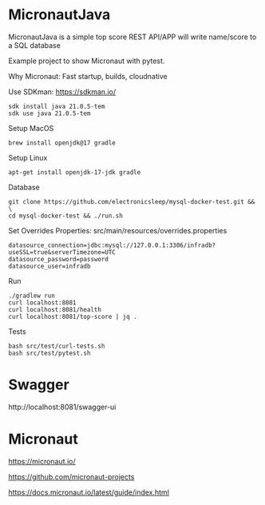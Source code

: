 # MicronautJava

MicronautJava is a simple top score REST API/APP will write name/score to a SQL database

Example project to show Micronaut with pytest.

Why Micronaut: Fast startup, builds, cloudnative

Use SDKman: https://sdkman.io/
```
sdk install java 21.0.5-tem
sdk use java 21.0.5-tem
```

Setup MacOS
```
brew install openjdk@17 gradle
```

Setup Linux
```
apt-get install openjdk-17-jdk gradle
```

Database
```
git clone https://github.com/electronicsleep/mysql-docker-test.git && \
cd mysql-docker-test && ./run.sh
```

Set Overrides Properties: src/main/resources/overrides.properties

```
datasource_connection=jdbc:mysql://127.0.0.1:3306/infradb?useSSL=true&serverTimezone=UTC
datasource_password=password
datasource_user=infradb
```

Run
```
./gradlew run
curl localhost:8081
curl localhost:8081/health
curl localhost:8081/top-score | jq .
```

Tests
```
bash src/test/curl-tests.sh
bash src/test/pytest.sh
```

# Swagger

http://localhost:8081/swagger-ui

# Micronaut

https://micronaut.io/

https://github.com/micronaut-projects

https://docs.micronaut.io/latest/guide/index.html
